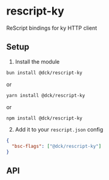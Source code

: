 # rescript-ky

ReScript bindings for ky HTTP client

## Setup

1. Install the module

```bash
bun install @dck/rescript-ky
```

or

```bash
yarn install @dck/rescript-ky
```

or

```bash
npm install @dck/rescript-ky
```

2. Add it to your `rescript.json` config

```json
{
  "bsc-flags": ["@dck/rescript-ky"]
}
```

## API
